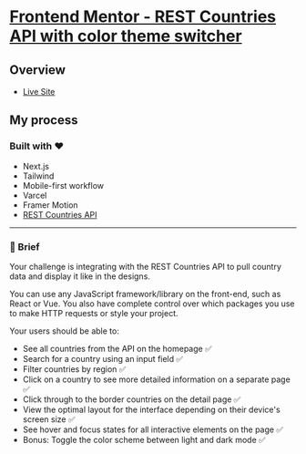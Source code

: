 # [Frontend Mentor - REST Countries API with color theme switcher](https://www.frontendmentor.io/challenges/rest-countries-api-with-color-theme-switcher-5cacc469fec04111f7b848ca)

## Overview

-   [Live Site](https://rest-countries-khaki-kappa.vercel.app/)

## My process

### Built with ❤️

-   Next.js
-   Tailwind
-   Mobile-first workflow
-   Varcel
-   Framer Motion
-   [REST Countries API](https://restcountries.com/)

---

### 📝 Brief

Your challenge is integrating with the REST Countries API to pull country data and display it like in the designs.

You can use any JavaScript framework/library on the front-end, such as React or Vue. You also have complete control over which packages you use to make HTTP requests or style your project.

Your users should be able to:
- See all countries from the API on the homepage ✅
- Search for a country using an input field ✅
- Filter countries by region ✅
- Click on a country to see more detailed information on a separate page ✅
- Click through to the border countries on the detail page ✅
- View the optimal layout for the interface depending on their device's screen size ✅
- See hover and focus states for all interactive elements on the page ✅
- Bonus: Toggle the color scheme between light and dark mode ✅
